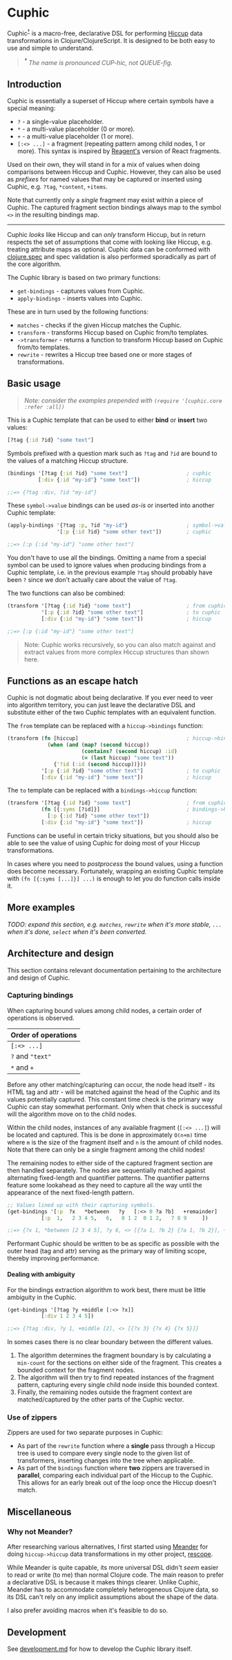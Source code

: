 Cuphic
======
Cuphic<sup>[†](#note-pronunciation)</sup> is a macro-free, declarative DSL for performing [Hiccup](https://github.com/weavejester/hiccup) data transformations in Clojure/ClojureScript. It is designed to be both easy to use and simple to understand.

> _<a name="note-pronunciation"><sup>†</sup></a> The name is pronounced *CUP*-hic, not *QUEUE*-fig._

Introduction
------------
Cuphic is essentially a superset of Hiccup where certain symbols have a special meaning:

* `?` - a single-value placeholder.
* `*` - a multi-value placeholder (0 or more).
* `+` - a multi-value placeholder (1 or more).
* `[:<> ...]` - a fragment (repeating pattern among child nodes, 1 or more). This syntax is inspired by [Reagent's](https://github.com/reagent-project/reagent) version of React fragments.

Used on their own, they will stand in for a mix of values when doing comparisons between Hiccup and Cuphic. However, they can also be used as _prefixes_ for named values that may be captured or inserted using Cuphic, e.g. `?tag`, `*content`, `+items`.

Note that currently only a _single_ fragment may exist within a piece of Cuphic. The captured fragment section bindings always map to the symbol `<>` in the resulting bindings map.

---

Cuphic _looks_ like Hiccup and can _only_ transform Hiccup, but in return respects the set of assumptions that come with looking like Hiccup, e.g. treating attribute maps as optional. Cuphic data can be conformed with [clojure.spec](https://clojure.org/about/spec) and spec validation is also performed sporadically as part of the core algorithm.

The Cuphic library is based on two primary functions:

* `get-bindings` - captures values from Cuphic.
* `apply-bindings` - inserts values into Cuphic.

These are in turn used by the following functions:

* `matches` - checks if the given Hiccup matches the Cuphic.
* `transform` - transforms Hiccup based on Cuphic from/to templates.
* `->transformer` - returns a function to transform Hiccup based on Cuphic from/to templates.
* `rewrite` - rewrites a Hiccup tree based one or more stages of transformations.

Basic usage
-----------
> _Note: consider the examples prepended with `(require '[cuphic.core :refer :all])`_
>
This is a Cuphic template that can be used to either **bind** or **insert** two values:

```clojure
[?tag {:id ?id} "some text"]
```

Symbols prefixed with a question mark such as `?tag` and `?id` are bound to the values of a matching Hiccup structure.

````clojure
(bindings '[?tag {:id ?id} "some text"]                   ; cuphic
          [:div {:id "my-id"} "some text"])               ; hiccup

;;=> {?tag :div, ?id "my-id"}
````

These `symbol->value` bindings can be used _as-is_ or inserted into another Cuphic template:

```clojure
(apply-bindings '{?tag :p, ?id "my-id"}                   ; symbol->value
                '[:p {:id ?id} "some other text"])        ; cuphic

;;=> [:p {:id "my-id"} "some other text"]
```

You don't have to use all the bindings. Omitting a name from a special symbol can be used to ignore values when producing bindings from a Cuphic template, i.e. in the previous example `?tag` should probably have been `?` since we don't actually care about the value of `?tag`.

The two functions can also be combined:

```clojure
(transform '[?tag {:id ?id} "some text"]                  ; from cuphic
           '[:p {:id ?id} "some other text"]              ; to cuphic
           [:div {:id "my-id"} "some text"])              ; hiccup

;;=> [:p {:id "my-id"} "some other text"]
```

> Note: Cuphic works recursively, so you can also match against and extract values from more complex Hiccup structures than shown here.

Functions as an escape hatch
----------------------------
Cuphic is not dogmatic about being declarative. If you ever need to veer into algorithm territory, you can just leave the declarative DSL and substitute either of the two Cuphic templates with an equivalent function.

The `from` template can be replaced with a `hiccup->bindings` function:

```clojure
(transform (fn [hiccup]                                   ; hiccup->bindings
             (when (and (map? (second hiccup))
                        (contains? (second hiccup) :id)
                        (= (last hiccup) "some text"))
               {'?id (:id (second hiccup))}))
           '[:p {:id ?id} "some other text"]              ; to cuphic
           [:div {:id "my-id"} "some text"])              ; hiccup
```

The `to` template can be replaced with a `bindings->hiccup` function:

```clojure
(transform '[?tag {:id ?id} "some text"]                  ; from cuphic
           (fn [{:syms [?id]}]                            ; bindings->hiccup
             [:p {:id ?id} "some other text"])
           [:div {:id "my-id"} "some text"])              ; hiccup
```

Functions can be useful in certain tricky situations, but you should also be able to see the value of using Cuphic for doing most of your Hiccup transformations.

In cases where you need to _postprocess_ the bound values, using a function does become necessary. Fortunately, wrapping an existing Cuphic template with `(fn [{:syms [...]}] ...)` is enough to let you do function calls inside it.

More examples
-------------
_TODO: expand this section, e.g. `matches`, `rewrite` when it's more stable, `...` when it's done, `select` when it's been converted._

Architecture and design
-----------------------
This section contains relevant documentation pertaining to the architecture and design of Cuphic.

### Capturing bindings
When capturing bound values among child nodes, a certain order of operations is observed.

| Order of operations |
|---------------------|
| `[:<> ...]`         |
| `?` and `"text"`    |
| `*` and `+`         |


Before any other matching/capturing can occur, the node head itself - its HTML tag and attr - will be matched against the head of the Cuphic and its values potentially captured. This constant time check is the primary way Cuphic can stay somewhat performant. Only when that check is successful will the algorithm move on to the child nodes.

Within the child nodes, instances of any available fragment (`[:<> ...]`) will be located and captured. This is be done in approximately `O(n+m)` time where `m` is the size of the fragment itself and `n` is the amount of child nodes. Note that there can only be a single fragment among the child nodes!

The remaining nodes to either side of the captured fragment section are then handled separately. The nodes are sequentially matched against alternating fixed-length and quantifier patterns. The quantifier patterns feature some lookahead as they need to capture all the way until the appearance of the next fixed-length pattern.
 
 ```clojure
;; Values lined up with their capturing symbols. 
(get-bindings '[:p  ?x   *between   ?y   [:<> 0 ?a ?b]   +remainder]
            [:p  1,   2 3 4 5,   6,   0 1 2  0 1 2,   7 8 9     ])

;;=> {?x 1, *between [2 3 4 5], ?y 6, <> [{?a 1, ?b 2} {?a 1, ?b 2}], +remainder [7 8 9]}
```

Performant Cuphic should be written to be as specific as possible with the outer head (tag and attr) serving as the primary way of limiting scope, thereby improving performance.

#### Dealing with ambiguity
For the bindings extraction algorithm to work best, there must be little ambiguity in the Cuphic.

```clojure
(get-bindings '[?tag ?y +middle [:<> ?x]]
           [:div 1 2 3 4 5])

;;=> {?tag :div, ?y 1, +middle [2], <> [{?x 3} {?x 4} {?x 5}]}
```

In somes cases there is no clear boundary between the different values.

1. The algorithm determines the fragment boundary is by calculating a `min-count` for the sections on either side of the fragment. This creates a bounded context for the fragment nodes.
2. The algorithm will then try to find repeated instances of the fragment pattern, capturing every single child node inside this bounded context.
3. Finally, the remaining nodes outside the fragment context are matched/captured by the other parts of the Cuphic vector.

### Use of zippers
Zippers are used for two separate purposes in Cuphic:

* As part of the `rewrite` function where a **single** pass through a Hiccup tree is used to compare every single node to the given list of transformers, inserting changes into the tree when applicable.
* As part of the `bindings` function where **two** zippers are traversed in **parallel**, comparing each individual part of the Hiccup to the Cuphic. This allows for an early break out of the loop once the Hiccup doesn't match.

Miscellaneous 
-------------
### Why not Meander?
After researching various alternatives, I first started using [Meander](https://github.com/noprompt/meander) for doing `hiccup->hiccup` data transformations in my other project, [rescope](https://github.com/kuhumcst/rescope).

While Meander is quite capable, its more universal DSL didn't _seem_ easier to read or write (to me) than normal Clojure code. The main reason to prefer a declarative DSL is because it makes things clearer. Unlike Cuphic, Meander has to accommodate completely heterogeneous Clojure data, so its DSL can't rely on any implicit assumptions about the shape of the data.

I also prefer avoiding macros when it's feasible to do so.

Development
-----------
See [development.md](doc/development.md) for how to develop the Cuphic library itself.
